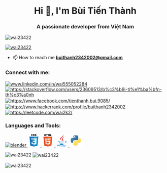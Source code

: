 <h1 align="center">Hi 👋, I'm Bùi Tiến Thành</h1>
<h3 align="center">A passionate developer from Việt Nam</h3>
<!-- <p align="center">
</p> -->

<p align="left"> <img src="https://komarev.com/ghpvc/?username=wai23422&label=Profile%20views&color=0e75b6&style=flat" alt="wai23422" /> </p>

<p align="left"> <a href="https://github.com/ryo-ma/github-profile-trophy"><img src="https://github-profile-trophy.vercel.app/?username=wai23422" alt="wai23422" /></a> </p>

- 📫 How to reach me **buithanh2342002@gmail.com**

<h3 align="left">Connect with me:</h3>
<p align="left">
<a href="https://linkedin.com/in/www.linkedin.com/in/wai555052284" target="blank"><img align="center" src="https://raw.githubusercontent.com/rahuldkjain/github-profile-readme-generator/master/src/images/icons/Social/linked-in-alt.svg" alt="www.linkedin.com/in/wai555052284" height="30" width="40" /></a>
<a href="https://stackoverflow.com/users/https://stackoverflow.com/users/23609513/b%c3%b9i-ti%e1%ba%bfn-th%c3%a0nh" target="blank"><img align="center" src="https://raw.githubusercontent.com/rahuldkjain/github-profile-readme-generator/master/src/images/icons/Social/stack-overflow.svg" alt="https://stackoverflow.com/users/23609513/b%c3%b9i-ti%e1%ba%bfn-th%c3%a0nh" height="30" width="40" /></a>
<a href="https://fb.com/https://www.facebook.com/tienthanh.bui.9085/" target="blank"><img align="center" src="https://raw.githubusercontent.com/rahuldkjain/github-profile-readme-generator/master/src/images/icons/Social/facebook.svg" alt="https://www.facebook.com/tienthanh.bui.9085/" height="30" width="40" /></a>
<a href="https://www.hackerrank.com/https://www.hackerrank.com/profile/buithanh2342002" target="blank"><img align="center" src="https://raw.githubusercontent.com/rahuldkjain/github-profile-readme-generator/master/src/images/icons/Social/hackerrank.svg" alt="https://www.hackerrank.com/profile/buithanh2342002" height="30" width="40" /></a>
<a href="https://www.leetcode.com/https://leetcode.com/wai2k2/" target="blank"><img align="center" src="https://raw.githubusercontent.com/rahuldkjain/github-profile-readme-generator/master/src/images/icons/Social/leet-code.svg" alt="https://leetcode.com/wai2k2/" height="30" width="40" /></a>
</p>

<h3 align="left">Languages and Tools:</h3>
<p align="left"> <a href="https://www.blender.org/" target="_blank" rel="noreferrer"> <img src="https://download.blender.org/branding/community/blender_community_badge_white.svg" alt="blender" width="40" height="40"/> </a> <a href="https://www.w3schools.com/css/" target="_blank" rel="noreferrer"> <img src="https://raw.githubusercontent.com/devicons/devicon/master/icons/css3/css3-original-wordmark.svg" alt="css3" width="40" height="40"/> </a> <a href="https://www.w3.org/html/" target="_blank" rel="noreferrer"> <img src="https://raw.githubusercontent.com/devicons/devicon/master/icons/html5/html5-original-wordmark.svg" alt="html5" width="40" height="40"/> </a> <a href="https://www.java.com" target="_blank" rel="noreferrer"> <img src="https://raw.githubusercontent.com/devicons/devicon/master/icons/java/java-original.svg" alt="java" width="40" height="40"/> </a> <a href="https://www.python.org" target="_blank" rel="noreferrer"> <img src="https://raw.githubusercontent.com/devicons/devicon/master/icons/python/python-original.svg" alt="python" width="40" height="40"/> </a> </p>

<p><img align="left" src="https://github-readme-stats.vercel.app/api/top-langs?username=wai23422&show_icons=true&locale=en&layout=compact" alt="wai23422" /></p>

<p>&nbsp;<img align="center" src="https://github-readme-stats.vercel.app/api?username=wai23422&show_icons=true&locale=en" alt="wai23422" /></p>

<p><img align="center" src="https://github-readme-streak-stats.herokuapp.com/?user=wai23422&" alt="wai23422" /></p>
